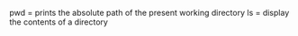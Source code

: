 pwd = prints the absolute path of the present working directory
ls = display the contents of a directory
